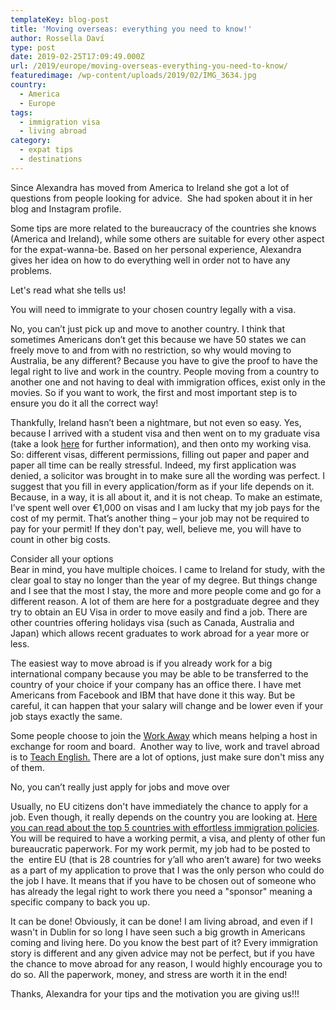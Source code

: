 ```yaml
---
templateKey: blog-post
title: 'Moving overseas: everything you need to know!'
author: Rossella Daví
type: post
date: 2019-02-25T17:09:49.000Z
url: /2019/europe/moving-overseas-everything-you-need-to-know/
featuredimage: /wp-content/uploads/2019/02/IMG_3634.jpg
country:
  - America
  - Europe
tags:
  - immigration visa
  - living abroad
category:
  - expat tips
  - destinations
---
```


Since Alexandra has moved from America to Ireland she got a lot of questions from people looking for advice.  She had spoken about it in her blog and Instagram profile.

Some tips are more related to the bureaucracy of the countries she knows (America and Ireland), while some others are suitable for every other aspect for the expat-wanna-be. Based on her personal experience, Alexandra gives her idea on how to do everything well in order not to have any problems.

Let's read what she tells us!

You will need to immigrate to your chosen country legally with a visa.

No, you can’t just pick up and move to another country. I think that sometimes Americans don’t get this because we have 50 states we can freely move to and from with no restriction, so why would moving to Australia, be any different? Because you have to give the proof to have the legal right to live and work in the country. People moving from a country to another one and not having to deal with immigration offices, exist only in the movies. So if you want to work, the first and most important step is to ensure you do it all the correct way!

Thankfully, Ireland hasn’t been a nightmare, but not even so easy. Yes, because I arrived with a student visa and then went on to my graduate visa (take a look <a href="https://www.candidalexandra.com/home/2017/11/3/the-truth-about-moving-abroad-to-ireland"  target="_blank" rel="noopener noreferrer" rel="noopener">here</a> for further information), and then onto my working visa. So: different visas, different permissions, filling out paper and paper and paper all time can be really stressful. Indeed, my first application was denied, a solicitor was brought in to make sure all the wording was perfect. I suggest that you fill in every application/form as if your life depends on it. Because, in a way, it is all about it, and it is not cheap. To make an estimate, I’ve spent well over €1,000 on visas and I am lucky that my job pays for the cost of my permit. That’s another thing – your job may not be required to pay for your permit! If they don't pay, well, believe me, you will have to count in other big costs.

Consider all your options  
Bear in mind, you have multiple choices. I came to Ireland for study, with the clear goal to stay no longer than the year of my degree. But things change and I see that the most I stay, the more and more people come and go for a different reason. A lot of them are here for a postgraduate degree and they try to obtain an EU Visa in order to move easily and find a job. There are other countries offering holidays visa (such as Canada, Australia and Japan) which allows recent graduates to work abroad for a year more or less.

The easiest way to move abroad is if you already work for a big international company because you may be able to be transferred to the country of your choice if your company has an office there. I have met Americans from Facebook and IBM that have done it this way. But be careful, it can happen that your salary will change and be lower even if your job stays exactly the same.

Some people choose to join the <a href="https://www.workaway.info/" target="_blank" rel="noopener noreferrer" rel="noopener">Work Away</a> which means helping a host in exchange for room and board.  Another way to live, work and travel abroad is to <a href="https://www.irishtimes.com/life-and-style/abroad/working-abroad/teach-english-abroad-earn-a-wage-while-seeing-the-world-1.2939970"  target="_blank" rel="noopener noreferrer" rel="noopener">Teach English.</a> There are a lot of options, just make sure don't miss any of them.

No, you can’t really just apply for jobs and move over

Usually, no EU citizens don't have immediately the chance to apply for a job. Even though, it really depends on the country you are looking at. <a href="https://www.thexpatmagazine.com/thexpatmagazine-wp/2018/expat-life/top-5-countries-with-effortless-immigration-policies/?preview_id=1117&preview_nonce=e2aa07ae18&post_format=standard&_thumbnail_id=1120&preview=true">Here you can read about the top 5 countries with effortless immigration policies</a>. You will be required to have a working permit, a visa, and plenty of other fun bureaucratic paperwork. For my work permit, my job had to be posted to the  entire EU (that is 28 countries for y’all who aren’t aware) for two weeks as a part of my application to prove that I was the only person who could do the job I have. It means that if you have to be chosen out of someone who has already the legal right to work there you need a "sponsor" meaning a specific company to back you up.

It can be done!
Obviously, it can be done! I am living abroad, and even if I wasn't in Dublin for so long I have seen such a big growth in Americans coming and living here. Do you know the best part of it? Every immigration story is different and any given advice may not be perfect, but if you have the chance to move abroad for any reason, I would highly encourage you to do so. All the paperwork, money, and stress are worth it in the end!

Thanks, Alexandra for your tips and the motivation you are giving us!!!
